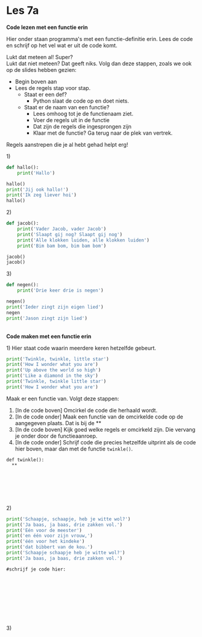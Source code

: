 # Les 7a

**Code lezen met een functie erin**

Hier onder staan programma's met een functie-definitie erin. Lees de code en schrijf op het vel wat er uit de code komt.&#x20;

Lukt dat meteen al! Super?\
Lukt dat niet meteen? Dat geeft niks. Volg dan deze stappen, zoals we ook op de slides hebben gezien:

* Begin boven aan
* Lees de regels stap voor stap.&#x20;
  * Staat er een def?&#x20;
    * Python slaat de code op en doet niets.
  * Staat er de naam van een functie?&#x20;
    * Lees omhoog tot je de functienaam ziet.&#x20;
    * Voer de regels uit in de functie&#x20;
    * Dat zijn de regels die ingesprongen zijn
    * Klaar met de functie? Ga terug naar de plek van vertrek.

Regels aanstrepen die je al hebt gehad helpt erg!

1\)&#x20;

```python
def hallo():
    print('Hallo')

hallo()
print('Jij ook hallo!')
print('Ik zeg liever hoi')
hallo()
```

2\)&#x20;

```python
def jacob():
    print('Vader Jacob, vader Jacob')
    print('Slaapt gij nog? Slaapt gij nog')
    print('Alle klokken luiden, alle klokken luiden')
    print('Bim bam bom, bim bam bom')

jacob()
jacob()
```

3\)

```python
def negen():
    print('Drie keer drie is negen')

negen()
print('Ieder zingt zijn eigen lied')
negen
print('Jason zingt zijn lied')
```

\
**Code maken met een functie erin**

1\) Hier staat code waarin meerdere keren hetzelfde gebeurt.

```python
print('Twinkle, twinkle, little star')
print('How I wonder what you are')
print('Up above the world so high')
print('Like a diamond in the sky')
print('Twinkle, twinkle little star')
print('How I wonder what you are')
```

Maak er een functie van. Volgt deze stappen:

1. \[In de code boven] Omcirkel de code die herhaald wordt.
2. \[In de code onder] Maak een functie van de omcirkelde code op de aangegeven plaats. Dat is bij de \*\*
3. \[In de code boven] Kijk goed welke regels er omcirkeld zijn. Die vervang je onder door de functieaanroep.
4. \[In de code onder] Schrijf code die precies hetzelfde uitprint als de code hier boven, maar dan met de functie `twinkle()`.&#x20;

```
def twinkle():
  **
​
​
​
​
​
​
```

>

2\)

```python
print('Schaapje, schaapje, heb je witte wol?')
print('Ja baas, ja baas, drie zakken vol.')
print('Eén voor de meester')
print('en één voor zijn vrouw,')
print('één voor het kindeke')
print('dat bibbert van de kou.')
print('Schaapje schaapje heb je witte wol?')
print('Ja baas, ja baas, drie zakken vol.')
```

```
#schrijf je code hier:
​
​
​
​
​
​
​
​
​
```

3\)




